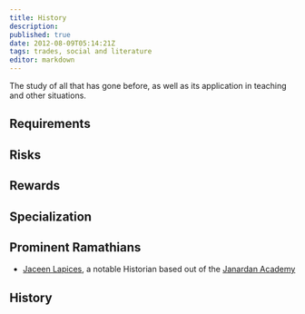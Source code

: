 ```yaml
---
title: History
description:
published: true
date: 2012-08-09T05:14:21Z
tags: trades, social and literature
editor: markdown
---
```


The study of all that has gone before, as well as its application in teaching and other situations.

## Requirements

## Risks

## Rewards

## Specialization

## Prominent Ramathians

- [Jaceen Lapices](/characters/jaceen-lapices), a notable Historian based out of the [Janardan Academy](/schools/janardan-academy)

## History